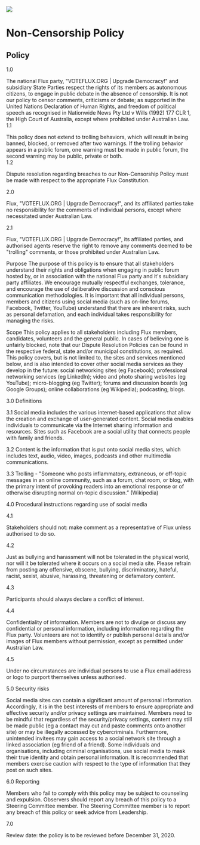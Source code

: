 
<img src="../Flux_Icon_Colour55.png" />

# Non-Censorship Policy 

## Policy
1.0

The national Flux party, "VOTEFLUX.ORG | Upgrade Democracy!" and subsidiary State Parties respect the rights of its members as autonomous citizens, to engage in public debate in the absence of censorship. It is not our policy to censor comments, criticisms or debate; as supported in the United Nations Declaration of Human Rights, and freedom of political speech as recognised in Nationwide News Pty Ltd v Wills (1992) 177 CLR 1, the High Court of Australia, except where prohibited under Australian Law. 
1.1

This policy does not extend to trolling behaviors, which will result in being banned, blocked, or removed after two warnings. If the trolling behavior appears in a public forum, one warning must be made in public forum, the second warning may be public, private or both.  
1.2 

Dispute resolution regarding breaches to our Non-Censorship Policy must be made with respect to the appropriate Flux Constitution.

2.0

Flux, "VOTEFLUX.ORG | Upgrade Democracy!", and its affiliated parties take no responsibility for the comments of individual persons, except where necessitated under Australian Law. 

2.1 

Flux, "VOTEFLUX.ORG | Upgrade Democracy!", its affiliated parties, and authorised agents reserve the right to remove any comments deemed to be "trolling" comments, or those prohibited under Australian Law.

Purpose 
The purpose of this policy is to ensure that all stakeholders understand their rights and obligations when engaging in public forum hosted by, or in association with the national Flux party and it's subsidiary party affiliates. We encourage mutually respectful exchanges, tolerance, and encourage the use of deliberative discussion and conscious communication methodologies.  It is important that all individual persons, members and citizens using social media (such as on-line forums, Facebook, Twitter, YouTube) understand that there are inherent risks, such as personal defamation, and each individual takes responsibility for managing the risks. 

Scope 
This policy applies to all stakeholders including Flux members, candidates, volunteers and the general public. In cases of believing one is unfairly blocked, note that our Dispute Resolution Policies can be found in the respective federal, state and/or municipal constitutions, as required. This policy covers, but is not limited to, the sites and services mentioned below, and is also intended to cover other social media services as they develop in the future:  social networking sites (eg Facebook); professional networking services (eg Linkedln); video and photo sharing websites (eg YouTube); micro-blogging (eg Twitter); forums and discussion boards (eg Google Groups); online collaborations (eg Wikipedia); podcasting; blogs. 

3.0  Definitions 

3.1 Social media includes the various internet-based applications that allow the creation and exchange of user-generated content. Social media enables individuals to communicate via the Internet sharing information and resources. Sites such as Facebook are a social utility that connects people with family and friends. 

3.2 Content is the information that is put onto social media sites, which includes text, audio, video, images, podcasts and other multimedia communications. 

3.3 Trolling - "Someone who posts inflammatory, extraneous, or off-topic messages in an online community, such as a forum, chat room, or blog, with the primary intent of provoking readers into an emotional response or of otherwise disrupting normal on-topic discussion.” (Wikipedia)

4.0  Procedural instructions regarding use of social media 

4.1 

Stakeholders should not: make comment as a representative of Flux unless authorised to do so. 

4.2 

Just as bullying and harassment will not be tolerated in the physical world, nor will it be tolerated where it occurs on a social media site. Please refrain from posting any offensive, obscene, bullying, discriminatory, hateful, racist, sexist, abusive, harassing, threatening or defamatory content. 

4.3 

Participants should always declare a conflict of interest. 

4.4 

Confidentiality of information. 
Members  are not to divulge or discuss any confidential or personal information, including information regarding the Flux party. Volunteers are not to identify or publish personal details and/or images of Flux members without permission, except as permitted under Australian Law.  

4.5 

Under no circumstances are individual persons to use a Flux email address or logo to purport themselves unless authorised.
 

5.0  Security risks 

Social media sites can contain a significant amount of personal information. Accordingly, it is in the best interests of members to ensure appropriate and effective security and/or privacy settings are maintained. Members need to be mindful that regardless of the security/privacy settings, content may still be made public (eg a contact may cut and paste comments onto another site) or may be illegally accessed by cybercriminals. Furthermore, unintended invitees may gain access to a social network site through a linked association (eg friend of a friend). Some individuals and organisations, including criminal organisations, use social media to mask their true identity and obtain personal information. It is recommended that members exercise caution with respect to the type of information that they post on such sites. 

6.0  Reporting 

Members who fail to comply with this policy may be subject to counseling and expulsion. Observers should report any breach of this policy to a Steering Committee member. The Steering Committee member is to report any breach of this policy or seek advice from Leadership. 

7.0  

Review date: the policy is to be reviewed before December 31, 2020.

